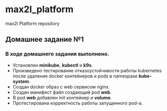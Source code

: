 # max2l_platform
max2l Platform repository
## Домашнее задание №1
### В ходе домашнего задания выполнено.
* Установлен **minikube**, **kubectl** и **k9s**.
* Произведено тестирование отказоустойчивости работы kubernetes после удаления docker контейнеров и pods в namespase **kube-system**.
* Создан docker образ c web сервисом nginx.
* Создан манифест файл создающий pod **web**. 
* В pod **web** добавлен init контейнер и **volume**.
* Протестирована корректность работы запущенного pod-а.
